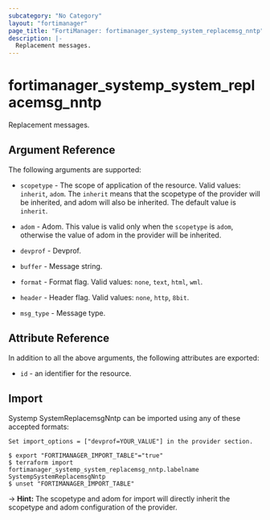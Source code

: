 ```yaml
---
subcategory: "No Category"
layout: "fortimanager"
page_title: "FortiManager: fortimanager_systemp_system_replacemsg_nntp"
description: |-
  Replacement messages.
---
```


# fortimanager_systemp_system_replacemsg_nntp
Replacement messages.

## Argument Reference


The following arguments are supported:

* `scopetype` - The scope of application of the resource. Valid values: `inherit`, `adom`. The `inherit` means that the scopetype of the provider will be inherited, and adom will also be inherited. The default value is `inherit`.
* `adom` - Adom. This value is valid only when the `scopetype` is `adom`, otherwise the value of adom in the provider will be inherited.
* `devprof` - Devprof.

* `buffer` - Message string.
* `format` - Format flag. Valid values: `none`, `text`, `html`, `wml`.

* `header` - Header flag. Valid values: `none`, `http`, `8bit`.

* `msg_type` - Message type.


## Attribute Reference

In addition to all the above arguments, the following attributes are exported:
* `id` - an identifier for the resource.

## Import

Systemp SystemReplacemsgNntp can be imported using any of these accepted formats:
```
Set import_options = ["devprof=YOUR_VALUE"] in the provider section.

$ export "FORTIMANAGER_IMPORT_TABLE"="true"
$ terraform import fortimanager_systemp_system_replacemsg_nntp.labelname SystempSystemReplacemsgNntp
$ unset "FORTIMANAGER_IMPORT_TABLE"
```
-> **Hint:** The scopetype and adom for import will directly inherit the scopetype and adom configuration of the provider.
